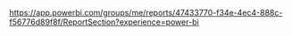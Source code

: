 https://app.powerbi.com/groups/me/reports/47433770-f34e-4ec4-888c-f56776d89f8f/ReportSection?experience=power-bi
